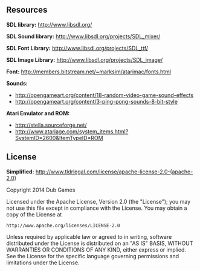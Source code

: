 Resources
---------

__SDL library:__ http://www.libsdl.org/

__SDL Sound library:__ http://www.libsdl.org/projects/SDL_mixer/

__SDL Font Library:__ http://www.libsdl.org/projects/SDL_ttf/

__SDL Image Library:__ http://www.libsdl.org/projects/SDL_image/

__Font:__ http://members.bitstream.net/~marksim/atarimac/fonts.html

__Sounds:__ 
* http://opengameart.org/content/18-random-video-game-sound-effects
* http://opengameart.org/content/3-ping-pong-sounds-8-bit-style

__Atari Emulator and ROM:__
* http://stella.sourceforge.net/
* http://www.atariage.com/system_items.html?SystemID=2600&ItemTypeID=ROM

License
-------

__Simplified:__ http://www.tldrlegal.com/license/apache-license-2.0-(apache-2.0)

Copyright 2014 Dub Games

Licensed under the Apache License, Version 2.0 (the "License");
you may not use this file except in compliance with the License.
You may obtain a copy of the License at

    http://www.apache.org/licenses/LICENSE-2.0

Unless required by applicable law or agreed to in writing, software
distributed under the License is distributed on an "AS IS" BASIS,
WITHOUT WARRANTIES OR CONDITIONS OF ANY KIND, either express or implied.
See the License for the specific language governing permissions and
limitations under the License.
